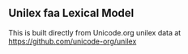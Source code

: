 Unilex faa Lexical Model
----------------------

This is built directly from Unicode.org unilex data at
https://github.com/unicode-org/unilex
